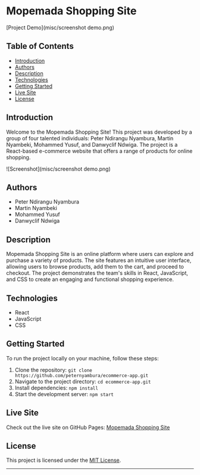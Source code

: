 # Mopemada Shopping Site

[Project Demo](misc/screenshot demo.png)

## Table of Contents
- [Introduction](#introduction)
- [Authors](#authors)
- [Description](#description)
- [Technologies](#technologies)
- [Getting Started](#getting-started)
- [Live Site](#live-site)
- [License](#license)

## Introduction

Welcome to the Mopemada Shopping Site! This project was developed by a group of four talented individuals: Peter Ndirangu Nyambura, Martin Nyambeki, Mohammed Yusuf, and Danwyclif Ndwiga. The project is a React-based e-commerce website that offers a range of products for online shopping.

![Screenshot](misc/screenshot demo.png)

## Authors

- Peter Ndirangu Nyambura
- Martin Nyambeki
- Mohammed Yusuf
- Danwyclif Ndwiga

## Description

Mopemada Shopping Site is an online platform where users can explore and purchase a variety of products. The site features an intuitive user interface, allowing users to browse products, add them to the cart, and proceed to checkout. The project demonstrates the team's skills in React, JavaScript, and CSS to create an engaging and functional shopping experience.

## Technologies

- React
- JavaScript
- CSS

## Getting Started

To run the project locally on your machine, follow these steps:

1. Clone the repository: `git clone https://github.com/peternyambura/ecommerce-app.git`
2. Navigate to the project directory: `cd ecommerce-app.git`
3. Install dependencies: `npm install`
4. Start the development server: `npm start`

## Live Site

Check out the live site on GitHub Pages: [Mopemada Shopping Site](https://mopemada.netlify.app/)

## License

This project is licensed under the [MIT License](LICENSE).

---

